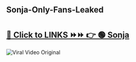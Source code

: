 
 ## Sonja-Only-Fans-Leaked

# <h2><a href="https://clipsfans.com/Sonja&ref=git">🔗 Click to LINKS ⏩⏩ 👉 🟢 Sonja </a></h2>

<a href="https://clipsfans.com/Sonja&ref=git" rel="nofollow" data-target="animated-image.originalLink"><img src="https://i.ibb.co.com/xMMVF88/686577567.gif" alt="Viral Video Original" style="max-width: 100%; display: inline-block;" data-target="animated-image.originalImage"></a>
